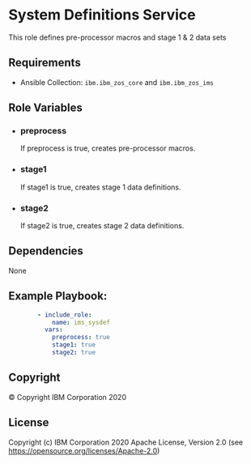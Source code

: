 System Definitions Service
=========

This role defines pre-processor macros and stage 1 & 2 data sets

Requirements
------------

* Ansible Collection: `ibm.ibm_zos_core` and `ibm.ibm_zos_ims`


Role Variables
--------------

- ### **preprocess**

  If preprocess is true, creates pre-processor macros.

- ### **stage1**

  If stage1 is true, creates stage 1 data definitions.

- ### **stage2**

  If stage2 is true, creates stage 2 data definitions.


Dependencies
------------

None

Example Playbook:
----------------

```yaml 
        - include_role:
            name: ims_sysdef
          vars:
            preprocess: true
            stage1: true
            stage2: true

```


## Copyright

© Copyright IBM Corporation 2020

License
-------

Copyright (c) IBM Corporation 2020 Apache License, Version 2.0 (see https://opensource.org/licenses/Apache-2.0)


